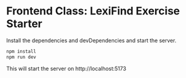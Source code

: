 # Frontend Class: LexiFind Exercise Starter

Install the dependencies and devDependencies and start the server.

```bash
npm install
npm run dev
```

This will start the server on http://localhost:5173

